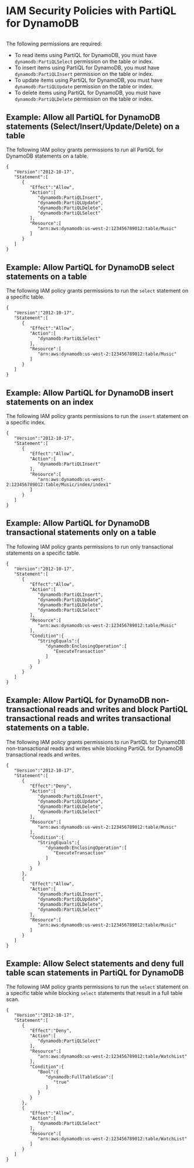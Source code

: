 # IAM Security Policies with PartiQL for DynamoDB<a name="ql-iam"></a>

## <a name="ql-iam.permissions-model"></a>

The following permissions are required:
+ To read items using PartiQL for DynamoDB, you must have `dynamodb:PartiQLSelect` permission on the table or index\.
+ To insert items using PartiQL for DynamoDB, you must have `dynamodb:PartiQLInsert` permission on the table or index\.
+ To update items using PartiQL for DynamoDB, you must have `dynamodb:PartiQLUpdate` permission on the table or index\.
+ To delete items using PartiQL for DynamoDB, you must have `dynamodb:PartiQLDelete` permission on the table or index\.

## Example: Allow all PartiQL for DynamoDB statements \(Select/Insert/Update/Delete\) on a table<a name="access-policy-ql-iam-example1"></a>

The following IAM policy grants permissions to run all PartiQL for DynamoDB statements on a table\. 

```
{
   "Version":"2012-10-17",
   "Statement":[
      {
         "Effect":"Allow",
         "Action":[
            "dynamodb:PartiQLInsert",
            "dynamodb:PartiQLUpdate",
            "dynamodb:PartiQLDelete",
            "dynamodb:PartiQLSelect"
         ],
         "Resource":[
            "arn:aws:dynamodb:us-west-2:123456789012:table/Music"
         ]
      }
   ]
}
```

## Example: Allow PartiQL for DynamoDB select statements on a table<a name="access-policy-ql-iam-example2"></a>

The following IAM policy grants permissions to run the `select` statement on a specific table\. 

```
{
   "Version":"2012-10-17",
   "Statement":[
      {
         "Effect":"Allow",
         "Action":[
            "dynamodb:PartiQLSelect"
         ],
         "Resource":[
            "arn:aws:dynamodb:us-west-2:123456789012:table/Music"
         ]
      }
   ]
}
```

## Example: Allow PartiQL for DynamoDB insert statements on an index<a name="access-policy-ql-iam-example3"></a>

The following IAM policy grants permissions to run the `insert` statement on a specific index\. 

```
{
   "Version":"2012-10-17",
   "Statement":[
      {
         "Effect":"Allow",
         "Action":[
            "dynamodb:PartiQLInsert"
         ],
         "Resource":[
            "arn:aws:dynamodb:us-west-2:123456789012:table/Music/index/index1"
         ]
      }
   ]
}
```

## Example: Allow PartiQL for DynamoDB transactional statements only on a table<a name="access-policy-ql-iam-example4"></a>

The following IAM policy grants permissions to run only transactional statements on a specific table\. 

```
{
   "Version":"2012-10-17",
   "Statement":[
      {
         "Effect":"Allow",
         "Action":[
            "dynamodb:PartiQLInsert",
            "dynamodb:PartiQLUpdate",
            "dynamodb:PartiQLDelete",
            "dynamodb:PartiQLSelect"
         ],
         "Resource":[
            "arn:aws:dynamodb:us-west-2:123456789012:table/Music"
         ],
         "Condition":{
            "StringEquals":{
               "dynamodb:EnclosingOperation":[
                  "ExecuteTransaction"
               ]
            }
         }
      }
   ]
}
```

## Example: Allow PartiQL for DynamoDB non\-transactional reads and writes and block PartiQL transactional reads and writes transactional statements on a table\.<a name="access-policy-ql-iam-example5"></a>

 The following IAM policy grants permissions to run PartiQL for DynamoDB non\-transactional reads and writes while blocking PartiQL for DynamoDB transactional reads and writes\.

```
{
   "Version":"2012-10-17",
   "Statement":[
      {
         "Effect":"Deny",
         "Action":[
            "dynamodb:PartiQLInsert",
            "dynamodb:PartiQLUpdate",
            "dynamodb:PartiQLDelete",
            "dynamodb:PartiQLSelect"
         ],
         "Resource":[
            "arn:aws:dynamodb:us-west-2:123456789012:table/Music"
         ],
         "Condition":{
            "StringEquals":{
               "dynamodb:EnclosingOperation":[
                  "ExecuteTransaction"
               ]
            }
         }
      },
      {
         "Effect":"Allow",
         "Action":[
            "dynamodb:PartiQLInsert",
            "dynamodb:PartiQLUpdate",
            "dynamodb:PartiQLDelete",
            "dynamodb:PartiQLSelect"
         ],
         "Resource":[
            "arn:aws:dynamodb:us-west-2:123456789012:table/Music"
         ]
      }
   ]
}
```

## Example: Allow Select statements and deny full table scan statements in PartiQL for DynamoDB<a name="access-policy-ql-iam-example6"></a>

The following IAM policy grants permissions to run the `select` statement on a specific table while blocking `select` statements that result in a full table scan\.

```
{
   "Version":"2012-10-17",
   "Statement":[
      {
         "Effect":"Deny",
         "Action":[
            "dynamodb:PartiQLSelect"
         ],
         "Resource":[
            "arn:aws:dynamodb:us-west-2:123456789012:table/WatchList"
         ],
         "Condition":{
            "Bool":{
               "dynamodb:FullTableScan":[
                  "true"
               ]
            }
         }
      },
      {
         "Effect":"Allow",
         "Action":[
            "dynamodb:PartiQLSelect"
         ],
         "Resource":[
            "arn:aws:dynamodb:us-west-2:123456789012:table/WatchList"
         ]
      }
   ]
}
```